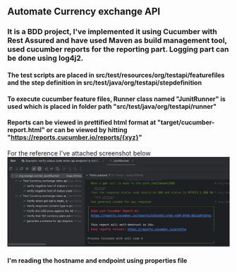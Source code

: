 ## Automate Currency exchange API

### It is a BDD project, I've implemented it using Cucumber with Rest Assured and have used Maven as build management tool, used cucumber reports for the reporting part. Logging part can be done using log4j2.

#### The test scripts are placed in src/test/resources/org/testapi/featurefiles and the step definition in src/test/java/org/testapi/stepdefinition
#### To execute cucumber feature files, Runner class named "JunitRunner" is used which is placed in folder path "src/test/java/org/testapi/runner"
#### Reports can be viewed in prettified html format at "target/cucumber-report.html" or can be viewed by hitting "https://reports.cucumber.io/reports/{xyz}"
For the reference I've attached screenshot below
![img.png](img.png)

#### I'm reading the hostname and endpoint using properties file